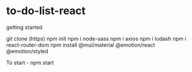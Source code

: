 # to-do-list-react

getting started

git clone (https)
npm init
npm i node-sass
npm i axios
npm i lodash
npm i react-router-dom
npm install @mui/material @emotion/react @emotion/styled

To start - npm start